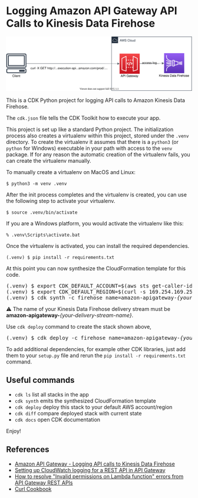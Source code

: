 
# Logging Amazon API Gateway API Calls to Kinesis Data Firehose

![logging-api-calls-to-firehose](./logging-api-calls-to-firehose.svg)

This is a CDK Python project for logging API calls to Amazon Kinesis Data Firehose.

The `cdk.json` file tells the CDK Toolkit how to execute your app.

This project is set up like a standard Python project.  The initialization
process also creates a virtualenv within this project, stored under the `.venv`
directory.  To create the virtualenv it assumes that there is a `python3`
(or `python` for Windows) executable in your path with access to the `venv`
package. If for any reason the automatic creation of the virtualenv fails,
you can create the virtualenv manually.

To manually create a virtualenv on MacOS and Linux:

```
$ python3 -m venv .venv
```

After the init process completes and the virtualenv is created, you can use the following
step to activate your virtualenv.

```
$ source .venv/bin/activate
```

If you are a Windows platform, you would activate the virtualenv like this:

```
% .venv\Scripts\activate.bat
```

Once the virtualenv is activated, you can install the required dependencies.

```
(.venv) $ pip install -r requirements.txt
```

At this point you can now synthesize the CloudFormation template for this code.

<pre>
(.venv) $ export CDK_DEFAULT_ACCOUNT=$(aws sts get-caller-identity --query Account --output text)
(.venv) $ export CDK_DEFAULT_REGION=$(curl -s 169.254.169.254/latest/dynamic/instance-identity/document | jq -r .region)
(.venv) $ cdk synth -c firehose_name=amazon-apigateway-<i>{your-delivery-stream-name}</i>
</pre>

:warning: The name of your Kinesis Data Firehose delivery stream must be **amazon-apigateway-**<i>{your-delivery-stream-name}</i>.

Use `cdk deploy` command to create the stack shown above,

<pre>
(.venv) $ cdk deploy -c firehose_name=amazon-apigateway-<i>{your-delivery-stream-name}</i>
</pre>

To add additional dependencies, for example other CDK libraries, just add
them to your `setup.py` file and rerun the `pip install -r requirements.txt`
command.

## Useful commands

 * `cdk ls`          list all stacks in the app
 * `cdk synth`       emits the synthesized CloudFormation template
 * `cdk deploy`      deploy this stack to your default AWS account/region
 * `cdk diff`        compare deployed stack with current state
 * `cdk docs`        open CDK documentation

Enjoy!

## References

 * [Amazon API Gateway - Logging API calls to Kinesis Data Firehose](https://docs.aws.amazon.com/apigateway/latest/developerguide/apigateway-logging-to-kinesis.html)
 * [Setting up CloudWatch logging for a REST API in API Gateway](https://docs.aws.amazon.com/apigateway/latest/developerguide/set-up-logging.html)
 * [How to resolve "Invalid permissions on Lambda function" errors from API Gateway REST APIs](https://aws.amazon.com/premiumsupport/knowledge-center/api-gateway-rest-api-lambda-integrations/)
 * [Curl Cookbook](https://catonmat.net/cookbooks/curl)

